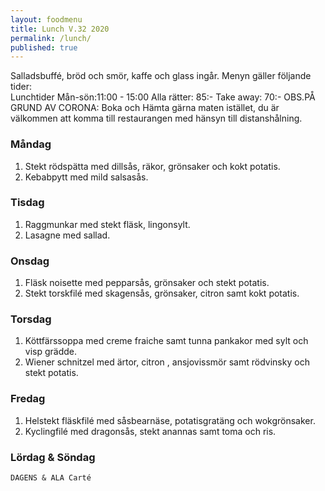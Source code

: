 ```yaml
---
layout: foodmenu
title: Lunch V.32 2020
permalink: /lunch/
published: true
---
```

Salladsbuffé, bröd och smör, kaffe och glass ingår.
Menyn gäller följande tider:  
Lunchtider  Mån-sön:11:00 - 15:00
Alla rätter: 85:- Take away: 70:-
OBS.PÅ GRUND AV CORONA: Boka och Hämta gärna maten istället, du är välkommen att komma till restaurangen med hänsyn till distanshålning.
                           

### Måndag
1. Stekt rödspätta med dillsås, räkor, grönsaker och kokt potatis.
2. Kebabpytt med mild salsasås.

### Tisdag
1. Raggmunkar med stekt fläsk, lingonsylt.
2. Lasagne med sallad.

### Onsdag
1. Fläsk noisette med pepparsås, grönsaker och stekt potatis.
2. Stekt torskfilé med skagensås, grönsaker, citron samt kokt potatis.

### Torsdag
1. Köttfärssoppa med creme fraiche samt tunna pankakor med sylt och visp grädde. 
2. Wiener schnitzel med ärtor, citron , ansjovissmör samt rödvinsky och stekt potatis.

### Fredag
1. Helstekt fläskfilé med såsbearnäse, potatisgratäng och wokgrönsaker.
2. Kyclingfilé med dragonsås, stekt anannas samt toma och ris.
   
### Lördag & Söndag
    DAGENS & ALA Carté

   
    
   
     

